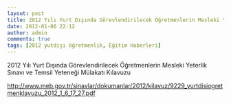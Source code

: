 ```yaml
---
layout: post
title: 2012 Yılı Yurt Dışında Görevlendirilecek Öğretmenlerin Mesleki Yeterlik Sınavı ve Temsil Yeteneği Mülakatı Kılavuzu
date: 2012-01-06 22:12
author: admin
comments: true
tags: [2012 yutdışı öğretmenlik, Eğitim Haberleri]
---
```

2012 Yılı Yurt Dışında Görevlendirilecek Öğretmenlerin Mesleki Yeterlik Sınavı ve Temsil Yeteneği Mülakatı Kılavuzu

<a href="http://www.meb.gov.tr/sinavlar/dokumanlar/2012/kilavuz/9229_yurtdisiogretmenklavuzu_2012_1_6_17_27.pdf">http://www.meb.gov.tr/sinavlar/dokumanlar/2012/kilavuz/9229_yurtdisiogretmenklavuzu_2012_1_6_17_27.pdf</a>
